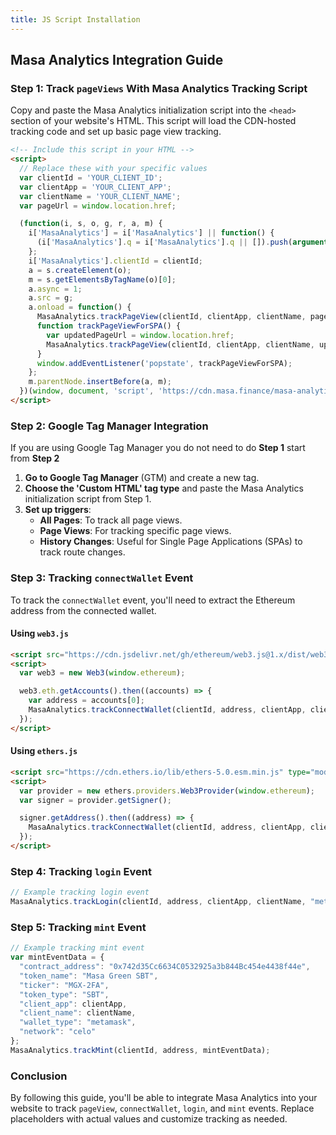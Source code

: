 ```yaml
---
title: JS Script Installation
---
```


## Masa Analytics Integration Guide

### Step 1: Track `pageViews` With Masa Analytics Tracking Script 

Copy and paste the Masa Analytics initialization script into the `<head>` section of your website's HTML. This script will load the CDN-hosted tracking code and set up basic page view tracking.

```html
<!-- Include this script in your HTML -->
<script>
  // Replace these with your specific values
  var clientId = 'YOUR_CLIENT_ID';
  var clientApp = 'YOUR_CLIENT_APP';
  var clientName = 'YOUR_CLIENT_NAME';
  var pageUrl = window.location.href;

  (function(i, s, o, g, r, a, m) {
    i['MasaAnalytics'] = i['MasaAnalytics'] || function() {
      (i['MasaAnalytics'].q = i['MasaAnalytics'].q || []).push(arguments)
    };
    i['MasaAnalytics'].clientId = clientId;
    a = s.createElement(o);
    m = s.getElementsByTagName(o)[0];
    a.async = 1;
    a.src = g;
    a.onload = function() {
      MasaAnalytics.trackPageView(clientId, clientApp, clientName, pageUrl);
      function trackPageViewForSPA() {
        var updatedPageUrl = window.location.href;
        MasaAnalytics.trackPageView(clientId, clientApp, clientName, updatedPageUrl);
      }
      window.addEventListener('popstate', trackPageViewForSPA);
    };
    m.parentNode.insertBefore(a, m);
  })(window, document, 'script', 'https://cdn.masa.finance/masa-analytics.js');
</script>
```

### Step 2: Google Tag Manager Integration

If you are using Google Tag Manager you do not need to do **Step 1** start from **Step 2**

1. **Go to Google Tag Manager** (GTM) and create a new tag.
2. **Choose the 'Custom HTML' tag type** and paste the Masa Analytics initialization script from Step 1.
3. **Set up triggers**:
   - **All Pages**: To track all page views.
   - **Page Views**: For tracking specific page views.
   - **History Changes**: Useful for Single Page Applications (SPAs) to track route changes.

### Step 3: Tracking `connectWallet` Event

To track the `connectWallet` event, you'll need to extract the Ethereum address from the connected wallet.

#### Using `web3.js`

```html
<script src="https://cdn.jsdelivr.net/gh/ethereum/web3.js@1.x/dist/web3.min.js"></script>
<script>
  var web3 = new Web3(window.ethereum);

  web3.eth.getAccounts().then((accounts) => {
    var address = accounts[0];
    MasaAnalytics.trackConnectWallet(clientId, address, clientApp, clientName, "metamask");
  });
</script>
```

#### Using `ethers.js`

```html
<script src="https://cdn.ethers.io/lib/ethers-5.0.esm.min.js" type="module"></script>
<script>
  var provider = new ethers.providers.Web3Provider(window.ethereum);
  var signer = provider.getSigner();

  signer.getAddress().then((address) => {
    MasaAnalytics.trackConnectWallet(clientId, address, clientApp, clientName, "metamask");
  });
</script>
```

### Step 4: Tracking `login` Event

```javascript
// Example tracking login event
MasaAnalytics.trackLogin(clientId, address, clientApp, clientName, "metamask", "celo");
```

### Step 5: Tracking `mint` Event

```javascript
// Example tracking mint event
var mintEventData = {
  "contract_address": "0x742d35Cc6634C0532925a3b844Bc454e4438f44e",
  "token_name": "Masa Green SBT",
  "ticker": "MGX-2FA",
  "token_type": "SBT",
  "client_app": clientApp,
  "client_name": clientName,
  "wallet_type": "metamask",
  "network": "celo"
};
MasaAnalytics.trackMint(clientId, address, mintEventData);
```

### Conclusion

By following this guide, you'll be able to integrate Masa Analytics into your website to track `pageView`, `connectWallet`, `login`, and `mint` events. Replace placeholders with actual values and customize tracking as needed.
```